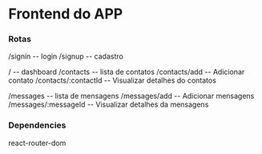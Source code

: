 # Frontend do APP
### Rotas
/signin -- login
/signup -- cadastro

/         -- dashboard
/contacts -- lista de contatos
/contacts/add -- Adicionar contato
/contacts/:contactId -- Visualizar detalhes do contatos

/messages -- lista de mensagens
/messages/add -- Adicionar mensagens
/messages/:messageId -- Visualizar detalhes da mensagens


### Dependencies
react-router-dom